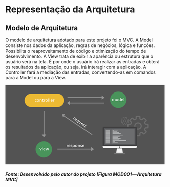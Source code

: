 # Representação da Arquitetura

## Modelo de Arquitetura

O modelo de arquitetura adotado para este projeto foi o MVC.
A Model consiste nos dados da aplicação, regras de negócios, lógica e funções. Possibilita o reaproveitamento de código e otimização do tempo de desenvolvimento.
A View trata de exibir a aparência ou estrutura que o usuário verá na tela. É por onde o usuário irá realizar as entradas e obterá os resultados da aplicação, ou seja, irá interagir com a aplicação.
A Controller fará a mediação das entradas, convertendo-as em comandos para a Model ou para a View.

![Preview](/images/modelo-arquitetura-01.png?raw=true "Figura MOD001 — Arquitetura MVC")
<h5>Fonte: Desenvolvido pelo autor do projeto [Figura MOD001 — Arquitetura MVC]</h5>
